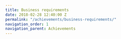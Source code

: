 ```yaml
---
title: Business requirements
date: 2018-02-28 12:40:00 Z
permalink: "/achievements/business-requirements/"
navigation_order: 1
navigation_parent: Achievements
---
```

